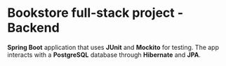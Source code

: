 # Bookstore full-stack project - Backend
**Spring Boot** application that uses **JUnit** and **Mockito** for testing. 
The app interacts with a **PostgreSQL** database through **Hibernate** and **JPA**.